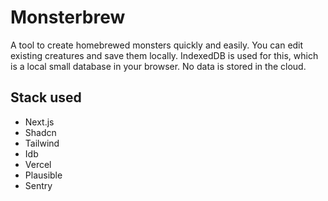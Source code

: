# Monsterbrew

A tool to create homebrewed monsters quickly and easily. You can edit existing creatures and save them locally. IndexedDB is used for this, which is a local small database in your browser. No data is stored in the cloud.

## Stack used

- Next.js
- Shadcn
- Tailwind
- Idb
- Vercel
- Plausible
- Sentry
